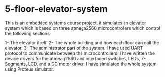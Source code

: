 # 5-floor-elevator-system

This is an embedded systems course project. it simulates an elevator system which is based on three atmega2560 microcontrollers which control the following sections: 

1- The elevator itself.
2- The whole building and how each floor can call the elevator.
3- The administrator part of the system.
I have used UART protocol to communicate between the microcontrollers. I have written the device drivers for the atmeag2560 and interfaced switches, LEDs, 7-Segments, LCD, and a DC motor driver.
I have simulated the whole system using Proteus simulator.
